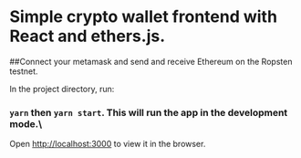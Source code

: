  

# Simple crypto wallet frontend with React and ethers.js. 
##Connect your metamask and send and receive Ethereum on the Ropsten testnet.

 
In the project directory,  run:

### `yarn` then `yarn start`. This will run the app in the development mode.\
Open [http://localhost:3000](http://localhost:3000) to view it in the browser.


